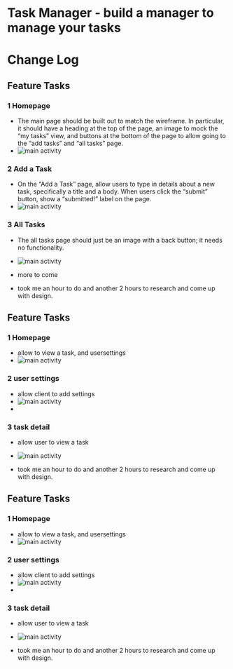 # Task Manager - build a manager to manage your tasks

# Change Log
## Feature Tasks
### 1 Homepage
- The main page should be built out to match the wireframe. In particular, it should have a heading at the top of the page, an image to mock the “my tasks” view, and buttons at the bottom of the page to allow going to the “add tasks” and “all tasks” page.
- ![main activity](/taskmaster/screenshots/lab26_mainactivity.png)

### 2 Add a Task
- On the “Add a Task” page, allow users to type in details about a new task, specifically a title and a body. When users click the “submit” button, show a “submitted!” label on the page.
- ![main activity](/taskmaster/screenshots/lab26_addactivity.png)
### 3 All Tasks
- The all tasks page should just be an image with a back button; it needs no functionality.
- ![main activity](/taskmaster/screenshots/lab26_allactivity.png)
- more to come

- took me an hour to do and another 2 hours to research and come up with design.

## Feature Tasks
### 1 Homepage
- allow to view a task, and usersettings
- ![main activity](/taskmaster/screenshots/lab27_main.png)

### 2 user settings
- allow client to add settings 
- ![main activity](/taskmaster/screenshots/lab27_settings.png)
- 
### 3 task detail
- allow user to view a task
- ![main activity](/taskmaster/screenshots/lab27_taskDetail.png)

- took me an hour to do and another 2 hours to research and come up with design.


## Feature Tasks
### 1 Homepage
- allow to view a task, and usersettings
- ![main activity](/taskmaster/screenshots/lab27_main.png)

### 2 user settings
- allow client to add settings
- ![main activity](/taskmaster/screenshots/lab27_settings.png)
-
### 3 task detail
- allow user to view a task
- ![main activity](/taskmaster/screenshots/lab27_taskDetail.png)

- took me an hour to do and another 2 hours to research and come up with design.

